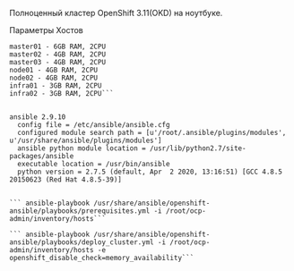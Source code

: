 Полноценный кластер OpenShift 3.11(OKD) на ноутбуке.

Параметры Хостов

```lb - 2.5GB RAM, 2CPU |Ansible|HAProxy LB|OKD Playbooks
master01 - 6GB RAM, 2CPU
master02 - 4GB RAM, 2CPU
master03 - 4GB RAM, 2CPU
node01 - 4GB RAM, 2CPU
node02 - 4GB RAM, 2CPU
infra01 - 3GB RAM, 2CPU
infra02 - 3GB RAM, 2CPU```


ansible 2.9.10
  config file = /etc/ansible/ansible.cfg
  configured module search path = [u'/root/.ansible/plugins/modules', u'/usr/share/ansible/plugins/modules']
  ansible python module location = /usr/lib/python2.7/site-packages/ansible
  executable location = /usr/bin/ansible
  python version = 2.7.5 (default, Apr  2 2020, 13:16:51) [GCC 4.8.5 20150623 (Red Hat 4.8.5-39)]
  
  
``` ansible-playbook /usr/share/ansible/openshift-ansible/playbooks/prerequisites.yml -i /root/ocp-admin/inventory/hosts```

``` ansible-playbook /usr/share/ansible/openshift-ansible/playbooks/deploy_cluster.yml -i /root/ocp-admin/inventory/hosts -e openshift_disable_check=memory_availability```

